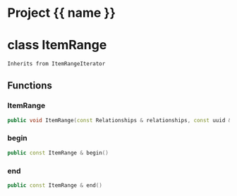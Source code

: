 <script setup>
import {useRoute} from 'vitepress'
const {path} = useRoute()
const tokens = path.split('/')
const words = tokens[2].split('-');
for (let i = 0; i < words.length; i++) {
    words[i] = words[i].charAt(0).toUpperCase() + words[i].slice(1);
    words[i] = words[i].replace('geode', 'Geode')
}
const name = words.join('-');
</script>
# Project {{ name }}

# class ItemRange


```cpp
Inherits from ItemRangeIterator
```



## Functions

### ItemRange

```cpp
public void ItemRange(const Relationships & relationships, const uuid & component_id)
```


### begin

```cpp
public const ItemRange & begin()
```


### end

```cpp
public const ItemRange & end()
```




